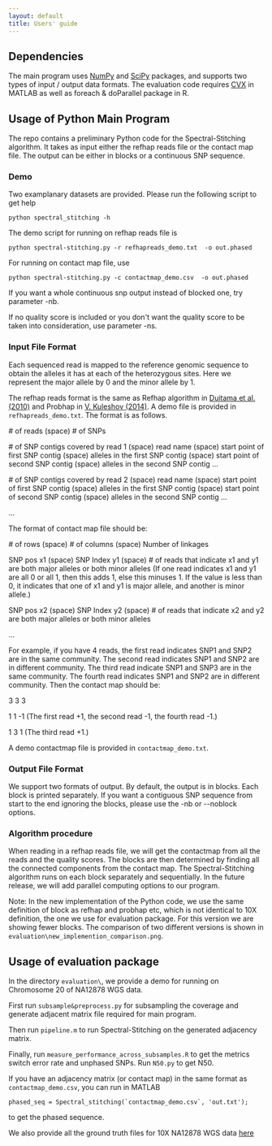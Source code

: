 ```yaml
---
layout: default
title: Users' guide
---
```

## Dependencies
The main program uses [NumPy](http://www.numpy.org/) and [SciPy](https://www.scipy.org/) packages, and supports two types of input / output data formats. The evaluation code requires [CVX](http://cvxr.com/cvx/) in MATLAB as well as foreach & doParallel package in R. 


## Usage of Python Main Program


The repo contains a preliminary Python code for the Spectral-Stitching algorithm. It takes as input either the refhap reads file or the contact map file. The output can be either in blocks or a continuous SNP sequence.

### Demo

Two examplanary datasets are provided. Please run the following script to get help
```
python spectral_stitching -h
```
The demo script for running on refhap reads file is 
```
python spectral-stitching.py -r refhapreads_demo.txt  -o out.phased
```

For running on contact map file, use
```
python spectral-stitching.py -c contactmap_demo.csv  -o out.phased
```

If you want a whole continuous snp output instead of blocked one, try parameter -nb.

If no quality score is included or you don't want the quality score to be taken into consideration, use parameter -ns.


### Input File Format 


Each sequenced read is mapped to the reference genomic sequence to obtain the alleles it has at each of the heterozygous sites. Here we represent the major allele by 0 and the minor allele by 1.

The refhap reads format is the same as Refhap algorithm in [Duitama et al. (2010)](http://dl.acm.org/citation.cfm?id=1854802) and Probhap in [V. Kuleshov (2014)](https://www.ncbi.nlm.nih.gov/pubmed/25161223). A demo file is provided in `refhapreads_demo.txt`. The format is as follows.

\# of reads (space) \# of SNPs

\# of SNP contigs covered by read 1 (space) read name (space) start point of first SNP contig (space) alleles in the first SNP contig (space) start point of second SNP contig (space) alleles in the second SNP contig ...

\# of SNP contigs covered by read 2 (space) read name (space) start point of first SNP contig (space) alleles in the first SNP contig (space) start point of second SNP contig (space) alleles in the second SNP contig ...

...



The format of contact map file should be:

\# of rows (space) \# of columns (space) Number of linkages

SNP pos x1 (space) SNP Index y1 (space) \# of reads that indicate x1 and y1 are both major alleles or both minor alleles (If one read indicates x1 and y1 are all 0 or all 1, then this adds 1, else this minuses 1. If the value is less than 0, it indicates that one of x1 and y1 is major allele, and another is minor allele.)

SNP pos x2 (space) SNP Index y2 (space) \# of reads that indicate x2 and y2 are both major alleles or both minor alleles

...

For example, if you have 4 reads, the first read indicates SNP1 and SNP2 are in the same community. The second read indicates SNP1 and SNP2 are in different community. The third read indicate SNP1 and SNP3 are in the same community. The fourth read indicates SNP1 and SNP2 are in different community. Then the contact map should be:

3 3 3

1 1 -1     (The first read +1, the second read -1, the fourth read -1.)

1 3 1      (The third read +1.)

A demo contactmap file is provided in `contactmap_demo.txt`.



### Output File Format

We support two formats of output. By default, the output is in blocks. Each block is printed separately. If you want a contiguous SNP sequence from start to the end ignoring the blocks, please use the -nb or --noblock options.

### Algorithm procedure

When reading in a refhap reads file, we will get the contactmap from all the reads and the quality scores. The blocks are then determined by finding all the connected components from the contact map. The Spectral-Stitching algorithm runs on each block separately and sequentially. In the future release, we will add parallel computing options to our program.


Note: In the new implementation of the Python code, we use the same definition of block as refhap and probhap etc, which is not identical to 10X definition, the one we use for evaluation package. For this version we are showing fewer blocks. The comparison of two different versions is shown in `evaluation\new_implemention_comparison.png`.


## Usage of evaluation package

In the directory `evaluation\`, we provide a demo for running on Chromosome 20 of NA12878 WGS data.

First run `subsample&preprocess.py` for subsampling the coverage and generate adjacent matrix file required for main program.

Then run `pipeline.m` to run Spectral-Stitching on the generated adjacency matrix. 

Finally, run `measure_performance_across_subsamples.R` to get the metrics switch error rate and unphased SNPs. Run `N50.py` to get N50.

If you have an adjacency matrix (or contact map) in the same format as `contactmap_demo.csv`, you can run in MATLAB

```
phased_seq = Spectral_stitching(`contactmap_demo.csv`, 'out.txt');
```

to get the phased sequence.

We also provide all the ground truth files for 10X NA12878 WGS data [here](https://drive.google.com/open?id=0B583FJ-HAtQoY2JFczJhOHlVUnM)
